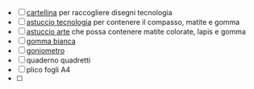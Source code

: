 - [ ] [cartellina](https://www.amazon.it/Alevar-Cartellina-Cartoncino-Riciclata-Confezione/dp/B00KIQQ6X6/ref=sr_1_15?__mk_it_IT=%C3%85M%C3%85%C5%BD%C3%95%C3%91&crid=2X4HBPWYS2BBT&dib=eyJ2IjoiMSJ9.Lxq6Mr84qf_rLYbWbK8UAjJbBvqEjuISNfMSbgRZvk3NNqcAC7MRcpb4oGCeLbS58WimX4UnnjK1pNWySsQPsk2rn4b3QFUpRjrnBoBx1nwRo90OLXLzMfmC9HOOhUUfR3qN1q8w_vLpBJECsJrRLwayhXe4AMaogYtE3iE1Zhf7zEEFT-11VsxFPmTC6xiDZOq6w2UNBCkyS809c05YbAzCBNHJ3uzncbwz649gCej8ZXJPq16PIHu1dr0lckQN0pUVKmCQkjqVQXAnvIFP06eOVqtPvGYxaVkYvKrpDDc.1qvljDpUlmbRrGMEqqD4LiaTciieAdIkAF5N2I7YDZo&dib_tag=se&keywords=cartellina&qid=1713203618&sprefix=cartelletta%2Caps%2C98&sr=8-15&th=1) per raccogliere disegni tecnologia
- [ ] [astuccio tecnologia](https://www.amazon.it/Eastpak-Astuccio-Unisex-Taglia-5x22x9/dp/B000VZK4FK/ref=sr_1_28?__mk_it_IT=%C3%85M%C3%85%C5%BD%C3%95%C3%91&crid=4ZCQD9BV1I6P&dib=eyJ2IjoiMSJ9.VfwCZpp2tfKTQ1ZwvRc7LTuabvBxB4NMjEb09KAjFfs0AN3buDL_fOG7bQcwipvvjgyi0THmrDFiiVhZLez7gcAT6Eb98GDpmvgO_zkhMlXMrBTI78Dh0ChrgQjmLPAvBt1YlYrAHdFAvjth5JERp_N3MpWQU_hcEg243hGAc1hHpP-eAQqBg_iAgEBVFfMM2PtkjoCwFR__aD9xcvHhfledWLwIGnDakje4acwrJGrjfVmDVFAZ6KOmDiROlm0c9qWXP0Dv--nOjFrx5IebGwVM58k1jBdyDE5AOMFHeYs.Vi0CpB6pjpPBXOMNx0bozuNh86N8Do2QoY256aDZ-oA&dib_tag=se&keywords=astuccio%2Bper%2Bcompasso&qid=1713203934&sprefix=astuccio%2Bper%2Bcompasso%2Caps%2C103&sr=8-28&th=1) per contenere il compasso, matite e gomma
- [ ] [astuccio arte](https://www.amazon.it/Astuccio-multistrato-impermeabile-acquerellabili-pennarelli/dp/B07S2G2D6D/ref=sr_1_44?__mk_it_IT=%C3%85M%C3%85%C5%BD%C3%95%C3%91&crid=4ZCQD9BV1I6P&dib=eyJ2IjoiMSJ9.VfwCZpp2tfKTQ1ZwvRc7LTuabvBxB4NMjEb09KAjFfs0AN3buDL_fOG7bQcwipvvjgyi0THmrDFiiVhZLez7gcAT6Eb98GDpmvgO_zkhMlXMrBTI78Dh0ChrgQjmLPAvBt1YlYrAHdFAvjth5JERp_N3MpWQU_hcEg243hGAc1hHpP-eAQqBg_iAgEBVFfMM2PtkjoCwFR__aD9xcvHhfledWLwIGnDakje4acwrJGrjfVmDVFAZ6KOmDiROlm0c9qWXP0Dv--nOjFrx5IebGwVM58k1jBdyDE5AOMFHeYs.Vi0CpB6pjpPBXOMNx0bozuNh86N8Do2QoY256aDZ-oA&dib_tag=se&keywords=astuccio%2Bper%2Bcompasso&qid=1713203934&sprefix=astuccio%2Bper%2Bcompasso%2Caps%2C103&sr=8-44&th=1) che possa contenere matite colorate, lapis e gomma
- [ ] [gomma bianca](https://www.amazon.it/s?k=gomma+staedtler&crid=2DPEA1Y17XBQA&sprefix=gomma+sta%2Caps%2C100&ref=nb_sb_ss_ts-doa-p_1_9)
- [ ] [goniometro](https://www.amazon.it/Goniometro-Plastica-Protractor-Plastic-Geometrico/dp/B0CYC79N8P/ref=sr_1_1_sspa?__mk_it_IT=%C3%85M%C3%85%C5%BD%C3%95%C3%91&crid=QBHSTOUE6UIT&dib=eyJ2IjoiMSJ9.yZV1eb3dfh50hXZmNeB1yT2qkhsdMuj4NXjjp6BEQYG0qRvOAveMa1sTcOoDz_QNJkBBY5zWIhShptrr22wFKjgFqS6w0ohf2ZOgSJvNn_-rRrHswkCgLW1gHH-H3AKj47sdoTaufB8u-IaJ-_ML9XCXLLT8XU-vcP1c-assx3qZN7XjY_myiSrIhpC5UsPam4Y8FMV54SSA0Zu472ujxc9GOSxxsb-bkyNSMbsUA22sVBgvqsuc4iEela4IEjnNFtbwlebk8hN9NI81cErTGdyDfY5jyl6l1ret-4QFMp4.5k48niQZze3aMd-VFHw3uMm7ar8-2EX8Anqk0WPYC-Y&dib_tag=se&keywords=goniometro&qid=1713204253&sprefix=goniometro%2Caps%2C99&sr=8-1-spons&sp_csd=d2lkZ2V0TmFtZT1zcF9hdGY&psc=1)
- [ ] quaderno quadretti
- [ ] plico fogli A4
- [ ] 

